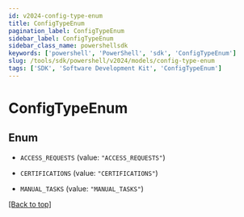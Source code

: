 ```yaml
---
id: v2024-config-type-enum
title: ConfigTypeEnum
pagination_label: ConfigTypeEnum
sidebar_label: ConfigTypeEnum
sidebar_class_name: powershellsdk
keywords: ['powershell', 'PowerShell', 'sdk', 'ConfigTypeEnum'] 
slug: /tools/sdk/powershell/v2024/models/config-type-enum
tags: ['SDK', 'Software Development Kit', 'ConfigTypeEnum']
---
```



# ConfigTypeEnum

## Enum


* `ACCESS_REQUESTS` (value: `"ACCESS_REQUESTS"`)

* `CERTIFICATIONS` (value: `"CERTIFICATIONS"`)

* `MANUAL_TASKS` (value: `"MANUAL_TASKS"`)


[[Back to top]](#) 

